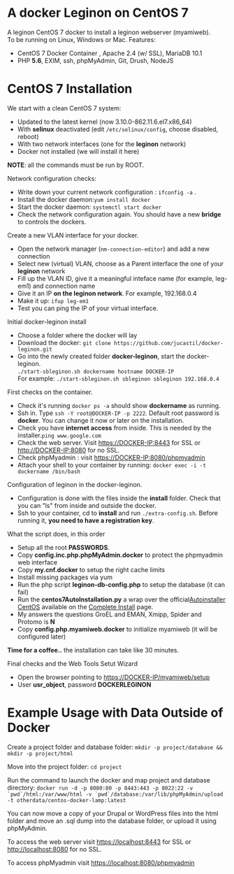 # A docker Leginon on CentOS 7
A leginon CentOS 7 docker to install a leginon webserver (myamiweb).  
To be running on Linux, Windows or Mac. Features:  
- CentOS 7 Docker Container , Apache 2.4 (w/ SSL), MariaDB 10.1
- PHP **5.6**, EXIM, ssh, phpMyAdmin, Git, Drush, NodeJS

# CentOS 7 Installation

We start with a clean CentOS 7 system:  
- Updated to the latest kernel (now 3.10.0-862.11.6.el7.x86_64) 
- With **selinux** deactivated (edit ``/etc/selinux/config``, choose disabled, reboot)  
- With two network interfaces (one for the **leginon** network)
- Docker not installed (we will install it here) 
 
**NOTE**: all the commands must be run by ROOT.   

Network configuration checks:     
- Write down your current network configuration : ``ifconfig -a`` .  
- Install the docker daemon:``yum install docker``      
- Start the docker daemon: ``systemctl start docker``  
- Check the network configuration again. You should have a new **bridge** to controls the dockers.   
 
Create a new VLAN interface for your docker.  
- Open the network manager (``nm-connection-editor``) and add a new connection    
- Select new (virtual) VLAN, choose as a Parent interface the one of your **leginon** network    
- Fill up the VLAN ID, give it a meaningful inteface name (for example, leg-em1) and connection name    
- Give it an IP **on the leginon network**. For example, 192.168.0.4      
- Make it up: ``ifup leg-em1``  
- Test you can ping the IP of your virtual interface. 

Initial docker-leginon install
- Choose a folder where the docker will lay  
- Download the docker: ``git clone https://github.com/jucastil/docker-leginon.git``  
- Go into the newly created folder **docker-leginon**, start the docker-leginon.    
``./start-sbleginon.sh dockername hostname DOCKER-IP``  
For example: ``./start-sbleginon.sh sbleginon sbleginon 192.168.0.4`` 

First checks on the container.    
- Check it's running ``docker ps -a`` should show **dockername** as running.
- Ssh in. Type ``ssh -Y root@DOCKER-IP -p 2222``. Default root password is **docker**. You can change it now or later on the installation.
- Check you have **internet access** from inside. This is needed by the installer.``ping www.google.com``  
- Check the web server. Visit [https://DOCKER-IP:8443](https://DOCKER-IP:8443) for SSL or [http://DOCKER-IP:8080](http://DOCKER-IP:8080) for no SSL.
- Check phpMyadmin : visit [https://DOCKER-IP:8080/phpmyadmin](https://DOCKER-IP:8080/phpmyadmin)
- Attach your shell to your container by running: ``docker exec -i -t dockername /bin/bash``

Configuration of leginon in the docker-leginon.    
- Configuration is done with the files inside the **install** folder. Check that you can "ls" from inside and outside the docker.
- Ssh to your container, cd to **install** and run ``./extra-config.sh``. Before running it, **you need to have a registration key**. 

What the script does, in this order   
  * Setup all the root **PASSWORDS**. 
  * Copy __config.inc.php.phpMyAdmin.docker__ to protect the phpmyadmin web interface
  * Copy __my.cnf.docker__ to setup the right cache limits 
  * Install missing packages via yum  
  * Run the php script __leginon-db-config.php__ to setup the database (it can fail)
  * Run the  __centos7AutoInstallation.py__  a wrap over the official[Autoinstaller CentOS](http://emg.nysbc.org/redmine/projects/leginon/wiki/Autoinstaller_for_CentOS) available on the [Complete Install](http://emg.nysbc.org/redmine/projects/leginon/wiki/Complete_Installation) page.
  * My answers the questions GroEL and EMAN, Xmipp, Spider and Protomo is **N**  
  * Copy __config.php.myamiweb.docker__ to initialize myamiweb (it will be configured later)

**Time for a coffee..** the installation can take like 30 minutes. 

Final checks and the Web Tools Setut Wizard
- Open the browser pointing to  [https://DOCKER-IP/myamiweb/setup](https://DOCKER-IP/myamiweb/setup)  
- User **usr_object**, password **DOCKERLEGINON**

# Example Usage with Data Outside of Docker

Create a project folder and database folder:
`mkdir -p project/database && mkdir -p project/html`

Move into the project folder:
`cd project`

Run the command to launch the docker and map project and database directory:
``docker run -d -p 8080:80 -p 8443:443 -p 8022:22 -v `pwd`/html:/var/www/html -v `pwd`/database:/var/lib/phpMyAdmin/upload -t otherdata/centos-docker-lamp:latest``

You can now move a copy of your Drupal or WordPress files into the html folder and move an .sql dump into the database folder, or upload it using phpMyAdmin. 

To access the web server visit [https://localhost:8443](https://localhost:8443) for SSL or [http://localhost:8080](http://localhost:8080) for no SSL.

To access phpMyadmin visit [https://localhost:8080/phpmyadmin](https://localhost:8080/phpmyadmin)

